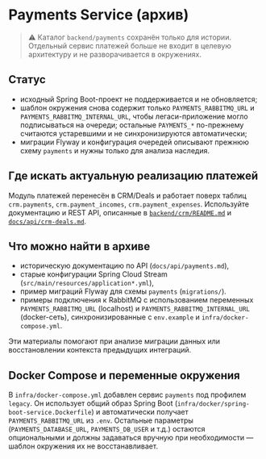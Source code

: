 # Payments Service (архив)

> ⚠️ Каталог `backend/payments` сохранён только для истории. Отдельный сервис платежей больше не входит в целевую архитектуру и не разворачивается в окружениях.

## Статус
- исходный Spring Boot-проект не поддерживается и не обновляется;
- шаблон окружения снова содержит только `PAYMENTS_RABBITMQ_URL` и `PAYMENTS_RABBITMQ_INTERNAL_URL`, чтобы легаси-приложение могло подписываться на очереди; остальные `PAYMENTS_*` по-прежнему считаются устаревшими и не синхронизируются автоматически;
- миграции Flyway и конфигурация очередей описывают прежнюю схему `payments` и нужны только для анализа наследия.

## Где искать актуальную реализацию платежей
Модуль платежей перенесён в CRM/Deals и работает поверх таблиц `crm.payments`, `crm.payment_incomes`, `crm.payment_expenses`. Используйте документацию и REST API, описанные в [`backend/crm/README.md`](../crm/README.md) и [`docs/api/crm-deals.md`](../../docs/api/crm-deals.md).

## Что можно найти в архиве
- историческую документацию по API (`docs/api/payments.md`),
- старые конфигурации Spring Cloud Stream (`src/main/resources/application*.yml`),
- пример миграций Flyway для схемы `payments` (`migrations/`).
- примеры подключения к RabbitMQ с использованием переменных `PAYMENTS_RABBITMQ_URL` (localhost) и `PAYMENTS_RABBITMQ_INTERNAL_URL` (docker-сеть), синхронизированные с `env.example` и `infra/docker-compose.yml`.

Эти материалы помогают при анализе миграции данных или восстановлении контекста предыдущих интеграций.

## Docker Compose и переменные окружения

В `infra/docker-compose.yml` добавлен сервис `payments` под профилем `legacy`. Он использует общий образ Spring Boot (`infra/docker/spring-boot-service.Dockerfile`) и автоматически получает `PAYMENTS_RABBITMQ_URL` из `.env`. Остальные параметры (`PAYMENTS_DATABASE_URL`, `PAYMENTS_DB_USER` и т.д.) остаются опциональными и должны задаваться вручную при необходимости — шаблон окружения их не восстанавливает.
